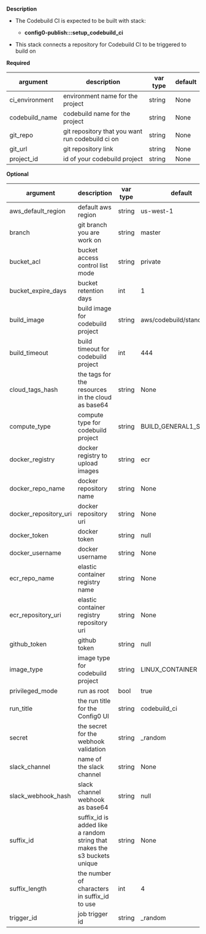 **Description**
  - The Codebuild CI is expected to be built with stack: 
     - __config0-publish:::setup_codebuild_ci__
    
  - This stack connects a repository for Codebuild CI to be triggered to build on

**Required**

| argument       | description                                                                  | var type | default      |
|----------------|------------------------------------------------------------------------------| -------- | ------------ |
| ci_environment    | environment name for the project                                          | string   | None         |
| codebuild_name    | codebuild name for the project                                            | string   | None         |
| git_repo          | git repository that you want run codebuild ci on                          | string   | None         |
| git_url           | git repository link                                                       | string   | None         |
| project_id        | id of your codebuild project                                              | string   | None         |

**Optional**

| argument                   | description                                        | var type |  default  |
| -------------------------- | -------------------------------------------------- | -------- | --------- |
| aws_default_region         | default aws region                                 |string    | us-west-1 |
| branch                     | git branch you are work on                         |string    | master |
| bucket_acl                 | bucket access control list mode                    |string    | private |
| bucket_expire_days         | bucket retention days                              |int       | 1 |
| build_image                | build image for codebuild project                  |string    | aws/codebuild/standard:5.0 |
| build_timeout              | build timeout for codebuild project                |int       | 444 |
| cloud_tags_hash            | the tags for the resources in the cloud as base64  |string    | None |
| compute_type               | compute type for codebuild project                 |string    | BUILD_GENERAL1_SMALL |
| docker_registry            | docker registry to upload images                   |string    | ecr |
| docker_repo_name           | docker repository name                             |string    | None |
| docker_repository_uri      | docker repository uri                              |string    | None |
| docker_token               | docker token                                       |string    | null |
| docker_username            | docker username                                    |string    | None |
| ecr_repo_name              | elastic container registry name                    |string    | None |
| ecr_repository_uri         | elastic container registry repository uri          |string    | None |
| github_token               | github token                                       |string    | null |
| image_type                 | image type for codebuild project                   |string    | LINUX_CONTAINER |
| privileged_mode            | run as root                                        |bool      | true |
| run_title                  | the run title for the Config0 UI                   |string    | codebuild_ci |
| secret                     | the secret for the webhook validation              |string    | _random |
| slack_channel              | name of the slack channel                          |string    | None |
| slack_webhook_hash         | slack channel webhook as base64                    |string    | null |
| suffix_id                  | suffix_id is added like a random string that makes the s3 buckets unique                          |string    | None |
| suffix_length              | the number of characters in suffix_id to use        |int       | 4 |
| trigger_id                 | job trigger id                                     |string    | _random |
